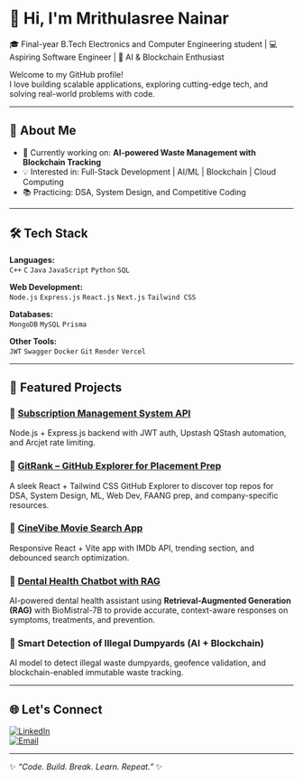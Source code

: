 # 👋 Hi, I'm Mrithulasree Nainar  

🎓 Final-year B.Tech Electronics and Computer Engineering student | 💻 Aspiring Software Engineer | 🚀 AI & Blockchain Enthusiast  

Welcome to my GitHub profile!  
I love building scalable applications, exploring cutting-edge tech, and solving real-world problems with code.  

---

## 🌟 About Me  
- 🔭 Currently working on: **AI-powered Waste Management with Blockchain Tracking**  
- 💡 Interested in: Full-Stack Development | AI/ML | Blockchain | Cloud Computing  
- 📚 Practicing: DSA, System Design, and Competitive Coding  

---

## 🛠 Tech Stack  

**Languages:**  
`C++` `C` `Java` `JavaScript` `Python` `SQL`  

**Web Development:**  
`Node.js` `Express.js` `React.js` `Next.js` `Tailwind CSS`  

**Databases:**  
`MongoDB` `MySQL` `Prisma`

**Other Tools:**  
`JWT` `Swagger` `Docker` `Git` `Render` `Vercel`  

---

## 🚀 Featured Projects  

### 🔹 [Subscription Management System API](https://github.com/Mrithula07/subscription-management-api)  
Node.js + Express.js backend with JWT auth, Upstash QStash automation, and Arcjet rate limiting.  

### 🔹 [GitRank – GitHub Explorer for Placement Prep](https://github.com/Mrithula07/GitRank)  
A sleek React + Tailwind CSS GitHub Explorer to discover top repos for DSA, System Design, ML, Web Dev, FAANG prep, and company-specific resources.  

### 🔹 [CineVibe Movie Search App](https://github.com/Mrithula07/movie-app)  
Responsive React + Vite app with IMDb API, trending section, and debounced search optimization.  

### 🔹 [Dental Health Chatbot with RAG](https://github.com/Mrithula07/Dental-Health-related-medical-Chatbot)  
AI-powered dental health assistant using **Retrieval-Augmented Generation (RAG)** with BioMistral-7B to provide accurate, context-aware responses on symptoms, treatments, and prevention.  

### 🔹 Smart Detection of Illegal Dumpyards (AI + Blockchain)  
AI model to detect illegal waste dumpyards, geofence validation, and blockchain-enabled immutable waste tracking.  

---

## 🌐 Let's Connect  

[![LinkedIn](https://img.shields.io/badge/LinkedIn-blue?style=for-the-badge&logo=linkedin&logoColor=white)](https://www.linkedin.com/in/MrithulasreeNainar/)  
[![Email](https://img.shields.io/badge/Email-D14836?style=for-the-badge&logo=gmail&logoColor=white)](mailto:mrithula04@gmail.com)  

---
✨ *“Code. Build. Break. Learn. Repeat.”* ✨
